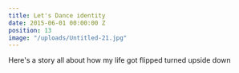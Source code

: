 ```yaml
---
title: Let's Dance identity
date: 2015-06-01 00:00:00 Z
position: 13
image: "/uploads/Untitled-21.jpg"
---
```


Here's a story all about how my life got flipped turned upside down
